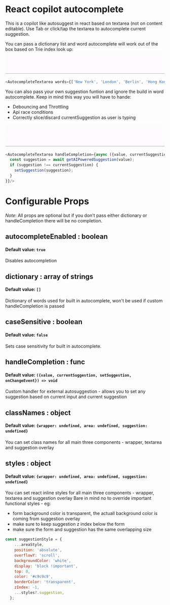 # React copilot autocomplete

This is a copilot like autosuggest in react based on textarea (not on content editable).
Use Tab or click/tap the textarea to autocomplete current suggestion.

You can pass a dictionary list and word autocomplete will work out of the box based on Trie index look up:
[![react-copilot-autocomplete](https://github.com/jankor/react-copilot-autocomplete/raw/main/src/assets/word-autocomplete.gif)](https://github.com/jankor/react-copilot-autocomplete)
```js
<AutocompleteTextarea words={['New York', 'London', 'Berlin', 'Hong Kong']}/>
```

You can also pass your own suggestion funtion and ignore the build in word autocomplete. Keep in mind this way you will have to hande:
- Debouncing and Throttling
- Api race conditions
- Correctly slice/discard currentSuggestion as user is typing

[![react-copilot-autocomplete](https://github.com/jankor/react-copilot-autocomplete/raw/main/src/assets/custom-autocomplete.gif)](https://github.com/jankor/react-copilot-autocomplete)
```js
<AutocompleteTextarea handleCompletion={async ({value, currentSuggestion, setSuggestion, onChangeEvent}) => {
  const suggestion = await getAIPoweredSuggestion(value);
  if (suggestion !== currentSuggestion) {
    setSuggestion(suggestion);
  }
}}/>
```

# Configurable Props
*Note*: All props are optional but if you don't pass either dictionary or handleCompletion there will be no completion.

## autocompleteEnabled : boolean
#### Default value: `true`
Disables autocompletion

## dictionary : array of strings
#### Default value: `[]`
Dictionary of words used for built in autocomplete, won't be used if custom handleCompletion is passed

## caseSensitive : boolean
#### Default value: `false`
Sets case sensitivity for built in autocomplete.

## handleCompletion : func
#### Default value: `({value, currentSuggestion, setSuggestion, onChangeEvent}) => void`
Custom handler for external autosuggestion - allows you to set any suggestion based on current input and current suggestion

## classNames : object
#### Default value: `{wrapper: undefined, area: undefined, suggestion: undefined}`
You can set class names for all main three components - wrapper, textarea and suggestion overlay

## styles : object
#### Default value: `{wrapper: undefined, area: undefined, suggestion: undefined}`
You can set react inline styles for all main three components - wrapper, textarea and suggestion overlay
Bare in mind no to override important functional styles - eg:
- form background color is transparent, the actuall background color is coming from suggestion overlay
- make sure to keep suggestion z index below the form
- make sure the form and suggestion has the same overlapping size
```js
const suggestionStyle = {
    ...areaStyle,
    position: 'absolute',
    overflowY: 'scroll',
    backgroundColor: 'white',
    display: 'block !important',
    top: 0,
    color: '#c9c9c9',
    borderColor: 'transparent',
    zIndex: -1,
    ...styles?.suggestion,
  };
```

